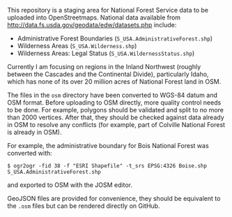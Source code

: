 This repository is a staging area for National Forest Service data to
be uploaded into OpenStreetmaps. National data available from
http://data.fs.usda.gov/geodata/edw/datasets.php include:

- Administrative Forest Boundaries (`S_USA.AdministrativeForest.shp`)
- Wilderness Areas (`S_USA.Wilderness.shp`)
- Wilderness Areas: Legal Status (`S_USA.WildernessStatus.shp`)

Currently I am focusing on regions in the Inland Northwest (roughly
between the Cascades and the Continental Divide), particularly Idaho,
which has none of its over 20 million acres of National Forest land in
OSM.

The files in the `osm` directory have been converted to WGS-84 datum
and OSM format. Before uploading to OSM directly, more quality control
needs to be done. For example, polygons should be validated and split
to no more than 2000 vertices.  After that, they should be checked
against data already in OSM to resolve any conflicts (for example,
part of Colville National Forest is already in OSM).

For example, the administrative boundary for Bois National Forest was
converted with:

    $ ogr2ogr -fid 38 -f "ESRI Shapefile" -t_srs EPSG:4326 Boise.shp S_USA.AdministrativeForest.shp
and exported to OSM with the JOSM editor.

GeoJSON files are provided for convenience, they should be equivalent
to the `.osm` files but can be rendered directly on GitHub.
